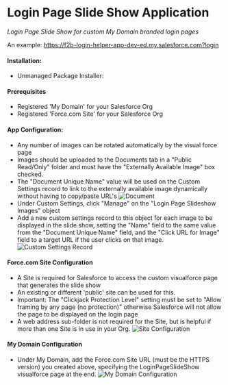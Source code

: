 # Login Page Slide Show Application
*Login Page Slide Show for custom My Domain branded login pages*

An example: https://f2b-login-helper-app-dev-ed.my.salesforce.com?login

#### Installation:
* Unmanaged Package Installer:

#### Prerequisites
* Registered 'My Domain' for your Salesforce Org
* Registered 'Force.com Site' for your Salesforce Org

#### App Configuration:
* Any number of images can be rotated automatically by the visual force page
* Images should be uploaded to the Documents tab in a "Public Read/Only" folder and must have the "Externally Available Image" box checked.
* The "Document Unique Name" value will be used on the Custom Settings record to link to the externally available image dynamically without having to copy/paste URL's
![Document](https://f2b-login-helper-app-dev-ed--c.na16.content.force.com/servlet/servlet.ImageServer?id=015j00000004L8q&oid=00Dj0000001tMup)
* Under Custom Settings, click "Manage" on the "Login Page Slideshow Images" object
* Add a new custom settings record to this object for each image to be displayed in the slide show, setting the "Name" field to the same value from the "Document Unique Name" field, and the "Click URL for Image" field to a target URL if the user clicks on that image.
![Custom Settings Record](https://f2b-login-helper-app-dev-ed--c.na16.content.force.com/servlet/servlet.ImageServer?id=015j00000004L8v&oid=00Dj0000001tMup)

#### Force.com Site Configuration
* A Site is required for Salesforce to access the custom visualforce page that generates the slide show
* An existing or different 'public' site can be used for this.
* Important: The "Clickjack Protection Level" setting must be set to "Allow framing by any page (no protection)" otherwise Salesforce will not allow the page to be displayed on the login page
* A web address sub-folder is not required for the Site, but is helpful if more than one Site is in use in your Org.
![Site Configuration](https://f2b-login-helper-app-dev-ed--c.na16.content.force.com/servlet/servlet.ImageServer?id=015j00000004L8l&oid=00Dj0000001tMup)

#### My Domain Configuration
* Under My Domain, add the Force.com Site URL (must be the HTTPS version) you created above, specifying the LoginPageSlideShow visualforce page at the end.
![My Domain Configuration](https://f2b-login-helper-app-dev-ed--c.na16.content.force.com/servlet/servlet.ImageServer?id=015j00000004L90&oid=00Dj0000001tMup)

